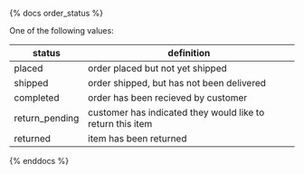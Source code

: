 {% docs order_status %}

One of the following values:

| status         | definition                                                 |
|----------------|------------------------------------------------------------|
| placed         | order placed but not yet shipped                           |
| shipped        | order shipped, but has not been delivered                  |
| completed      | order has been recieved by customer                        |
| return_pending | customer has indicated they would like to return this item |
| returned       | item has been returned                                     |

{% enddocs %}